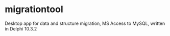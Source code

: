 # migrationtool
Desktop app for data and structure migration, MS Access to MySQL, written in Delphi 10.3.2
